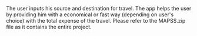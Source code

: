 The user inputs his source and destination for travel.
The app helps the user by providing him with a economical or fast way (depending on user's choice) with the total expense of the travel.
Please refer to the MAPSS.zip file as it contains the entire project.
